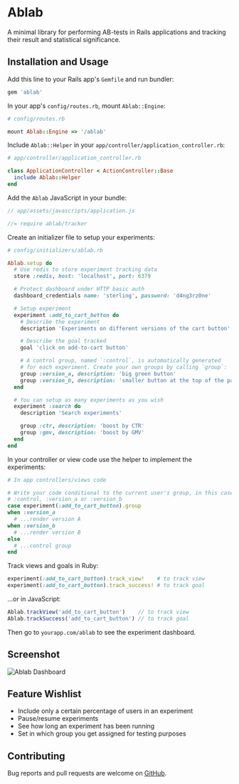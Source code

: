 # Ablab

A minimal library for performing AB-tests in Rails applications and tracking
their result and statistical significance.


## Installation and Usage

Add this line to your Rails app's `Gemfile` and run bundler:

```ruby
gem 'ablab'
```

In your app's `config/routes.rb`, mount `Ablab::Engine`:

```ruby
# config/routes.rb

mount Ablab::Engine => '/ablab'
```

Include `Ablab::Helper` in your `app/controller/application_controller.rb`:

```ruby
# app/controller/application_controller.rb

class ApplicationController < ActionController::Base
  include Ablab::Helper
end
```

Add the `Ablab` JavaScript in your bundle:

```javascript
// app/assets/javascripts/application.js

//= require ablab/tracker
```

Create an initializer file to setup your experiments:

```ruby
# config/initializers/ablab.rb

Ablab.setup do
  # Use redis to store experiment tracking data
  store :redis, host: 'localhost', port: 6379

  # Protect dashboard under HTTP basic auth
  dashboard_credentials name: 'sterling', password: 'd4ng3rz0ne'

  # Setup experiment
  experiment :add_to_cart_button do
    # Describe the experiment
    description 'Experiments on different versions of the cart button'

    # Describe the goal tracked
    goal 'click on add-to-cart button'

    # A control group, named `:control`, is automatically generated
    # for each experiment. Create your own groups by calling `group`:
    group :version_a, description: 'big green button'
    group :version_b, description: 'smaller button at the top of the page'
  end

  # You can setup as many experiments as you wish
  experiment :search do
    description 'Search experiments'

    group :ctr, description: 'boost by CTR'
    group :gmv, description: 'boost by GMV'
  end
end
```

In your controller or view code use the helper to implement the experiments:

```ruby
# In app controllers/views code

# Write your code conditional to the current user's group, in this case
# :control, :version_a or :version_b
case experiment(:add_to_cart_button).group
when :version_a
  # ...render version A
when :version_b
  # ...render version B
else
  # ...control group
end
```

Track views and goals in Ruby:

```ruby
experiment(:add_to_cart_button).track_view!    # to track view
experiment(:add_to_cart_button).track_success! # to track goal
```

...or in JavaScript:

```javascript
Ablab.trackView('add_to_cart_button')    // to track view
Ablab.trackSuccess('add_to_cart_button') // to track goal
```

Then go to `yourapp.com/ablab` to see the experiment dashboard.


## Screenshot

![Ablab Dashboard](https://raw.githubusercontent.com/lucaong/ablab/master/dashboard.png)


## Feature Wishlist

  - Include only a certain percentage of users in an experiment
  - Pause/resume experiments
  - See how long an experiment has been running
  - Set in which group you get assigned for testing purposes


## Contributing

Bug reports and pull requests are welcome on [GitHub](https://github.com/lucaong/ablab).
